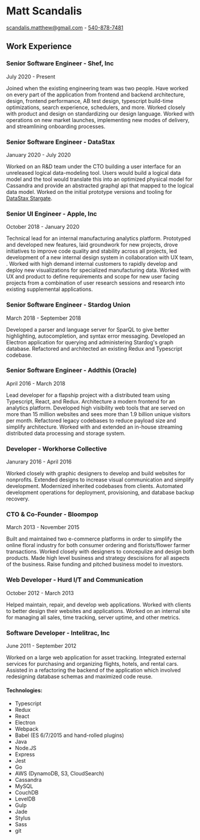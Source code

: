# Matt Scandalis
[scandalis.matthew@gmail.com](mailto:scandalis.matthew@gmail.com) - [540-878-7481](tel:+15408787481)

## Work Experience

### Senior Software Engineer - Shef, Inc
July 2020 - Present

Joined when the existing engineering team was two people. Have worked on every part of the application from frontend and backend architecture, design, frontend performance, AB test design, typescript build-time optimizations, search experience, schedulers, and more. Worked closely with product and design on standardizing our design language. Worked with operations on new market launches, implementing new modes of delivery, and streamlining onboarding processes.

### Senior Software Engineer - DataStax
January 2020 - July 2020

Worked on an R&D team under the CTO building a user interface for an unreleased logical data-modeling tool. Users would build a logical data model and the tool would translate this into an optimized physical model for Cassandra and provide an abstracted graphql api that mapped to the logical data model. Worked on the initial prototype versions and tooling for [DataStax Stargate](https://stargate.io).

### Senior UI Engineer - Apple, Inc
October 2018 - January 2020

Technical lead for an internal manufacturing analytics platform. Prototyped and developed new features, laid groundwork for new projects, drove initiatives to improve code quality and stability across all projects, led development of a new internal design system in collaboration with UX team, . Worked with high demand internal customers to rapidly develop and deploy new visualizations for specialized manufacturing data. Worked with UX and product to define requirements and scope for new user facing projects from a combination of user research sessions and research into existing supplemental applications.

### Senior Software Engineer - Stardog Union
March 2018 - September 2018

Developed a parser and language server for SparQL to give better highlighting, autocompletion, and syntax error messaging. Developed an Electron application for querying and administering Stardog's graph database. Refactored and architected an existing Redux and Typescript codebase. 

### Senior Software Engineer - Addthis (Oracle)
April 2016 - March 2018

Lead developer for a flapship project with a distributed team using Typescript, React, and Redux. Architecture a modern frontend for an analytics platform. Developed high visibility web tools that are served on more than 15 million websites and sees more than 1.9 billion unique visitors per month. Refactored legacy codebases to reduce payload size and simplify architecture. Worked with and extended an in-house streaming distributed data processing and storage system.

### Developer - Workhorse Collective
Janurary 2016 - April 2016

Worked closely with graphic designers to develop and build websites for nonprofits. Extended designs to increase visual communication and simplify development. Modernized inherited codebases from clients. Automated development operations for deployment, provisioning, and database backup recovery.

### CTO & Co-Founder - Bloompop
March 2013 - November 2015

Built and maintained two e-commerce platforms in order to simplify the online floral industry for both consumer ordering and florists/flower farmer transactions. Worked closely with designers to concepulize and design both products. Made high level business and strategy descisions for all aspects of the business. Raise funding and pitched business model to investors.

### Web Developer - Hurd I/T and Communication
October 2012 - March 2013

Helped maintain, repair, and develop web applications. Worked with clients to better design their websites and applications. Worked on an internal site for managing all sales, time tracking, server uptime, and other metrics.

### Software Developer - Intelitrac, Inc
June 2011 - September 2012

Worked on a large web application for asset tracking. Integrated external services for purchasing and organizing flights, hotels, and rental cars. Assisted in a refactoring the backend of the application which involved redesigning database schemas and maximized code reuse.

#### Technologies:
 - Typescript
 - Redux
 - React
 - Electron
 - Webpack
 - Babel (ES 6/7/2015 and hand-rolled plugins)
 - Java
 - Node.JS
 - Express
 - Jest
 - Go
 - AWS (DynamoDB, S3, CloudSearch)
 - Cassandra
 - MySQL
 - CouchDB
 - LevelDB
 - Gulp
 - Jade
 - Stylus
 - Sass
 - git
